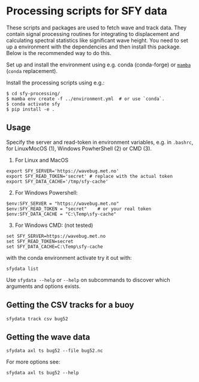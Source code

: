 # Processing scripts for SFY data

These scripts and packages are used to fetch wave and track data. They contain
signal processing routines for integrating to displacement and calculating
spectral statistics like significant wave height. You need to set up a
environment with the dependencies and then install this package. Below is the
recommended way to do this.

Set up and install the environment using e.g. conda (conda-forge) or [`mamba`](https://github.com/conda-forge/miniforge#mambaforge) (`conda` replacement).

Install the processing scripts using e.g.:

```
$ cd sfy-processing/
$ mamba env create -f ../environment.yml  # or use `conda`.
$ conda activate sfy
$ pip install -e .
```

## Usage

Specify the server and read-token in environment variables, e.g. in `.bashrc`, for Linux∕MocOS (1), Windows PowherShell (2) or CMD (3).


1. For Linux and MacOS
```
export SFY_SERVER='https://wavebug.met.no'
export SFY_READ_TOKEN='secret' # replace with the actual token
export SFY_DATA_CACHE='/tmp/sfy-cache'
```

2. For Windows Powershell:
```
$env:SFY_SERVER = "https://wavebug.met.no"
$env:SFY_READ_TOKEN = "secret"    # or your real token
$env:SFY_DATA_CACHE = "C:\Temp\sfy-cache"
```

3. For Windows CMD: (not tested)
```
set SFY_SERVER=https://wavebug.met.no
set SFY_READ_TOKEN=secret
set SFY_DATA_CACHE=C:\Temp\sfy-cache
```

with the conda environment activate try it out with:

```
sfydata list
```

Use `sfydata --help` or `--help` on subcommands to discover which arguments and
options exists.

## Getting the CSV tracks for a buoy


```
sfydata track csv bug52
```

## Getting the wave data

```
sfydata axl ts bug52 --file bug52.nc
```

For more options see:
```
sfydata axl ts bug52 --help
```


